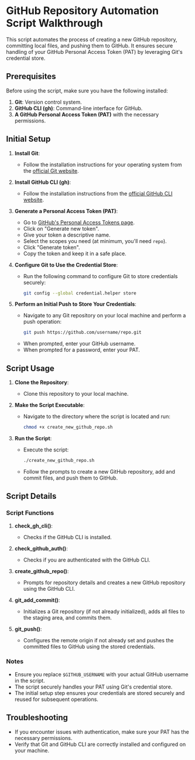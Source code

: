 # GitHub Repository Automation Script Walkthrough

This script automates the process of creating a new GitHub repository, committing local files, and pushing them to GitHub. It ensures secure handling of your GitHub Personal Access Token (PAT) by leveraging Git's credential store.

## Prerequisites

Before using the script, make sure you have the following installed:

1. **Git**: Version control system.
2. **GitHub CLI (gh)**: Command-line interface for GitHub.
3. **A GitHub Personal Access Token (PAT)** with the necessary permissions.

## Initial Setup

1. **Install Git**:
   - Follow the installation instructions for your operating system from the [official Git website](https://git-scm.com/).

2. **Install GitHub CLI (gh)**:
   - Follow the installation instructions from the [official GitHub CLI website](https://cli.github.com/).

3. **Generate a Personal Access Token (PAT)**:
   - Go to [GitHub's Personal Access Tokens page](https://github.com/settings/tokens).
   - Click on "Generate new token".
   - Give your token a descriptive name.
   - Select the scopes you need (at minimum, you'll need `repo`).
   - Click "Generate token".
   - Copy the token and keep it in a safe place.

4. **Configure Git to Use the Credential Store**:
   - Run the following command to configure Git to store credentials securely:
     ```sh
     git config --global credential.helper store
     ```

5. **Perform an Initial Push to Store Your Credentials**:
   - Navigate to any Git repository on your local machine and perform a push operation:
     ```sh
     git push https://github.com/username/repo.git
     ```
   - When prompted, enter your GitHub username.
   - When prompted for a password, enter your PAT.

## Script Usage

1. **Clone the Repository**:
   - Clone this repository to your local machine.

2. **Make the Script Executable**:
   - Navigate to the directory where the script is located and run:
     ```sh
     chmod +x create_new_github_repo.sh
     ```

3. **Run the Script**:
   - Execute the script:
     ```sh
     ./create_new_github_repo.sh
     ```
   - Follow the prompts to create a new GitHub repository, add and commit files, and push them to GitHub.

## Script Details

### Script Functions

1. **check_gh_cli()**:
   - Checks if the GitHub CLI is installed.

2. **check_github_auth()**:
   - Checks if you are authenticated with the GitHub CLI.

3. **create_github_repo()**:
   - Prompts for repository details and creates a new GitHub repository using the GitHub CLI.

4. **git_add_commit()**:
   - Initializes a Git repository (if not already initialized), adds all files to the staging area, and commits them.

5. **git_push()**:
   - Configures the remote origin if not already set and pushes the committed files to GitHub using the stored credentials.

### Notes

- Ensure you replace `$GITHUB_USERNAME` with your actual GitHub username in the script.
- The script securely handles your PAT using Git's credential store.
- The initial setup step ensures your credentials are stored securely and reused for subsequent operations.

## Troubleshooting

- If you encounter issues with authentication, make sure your PAT has the necessary permissions.
- Verify that Git and GitHub CLI are correctly installed and configured on your machine.
